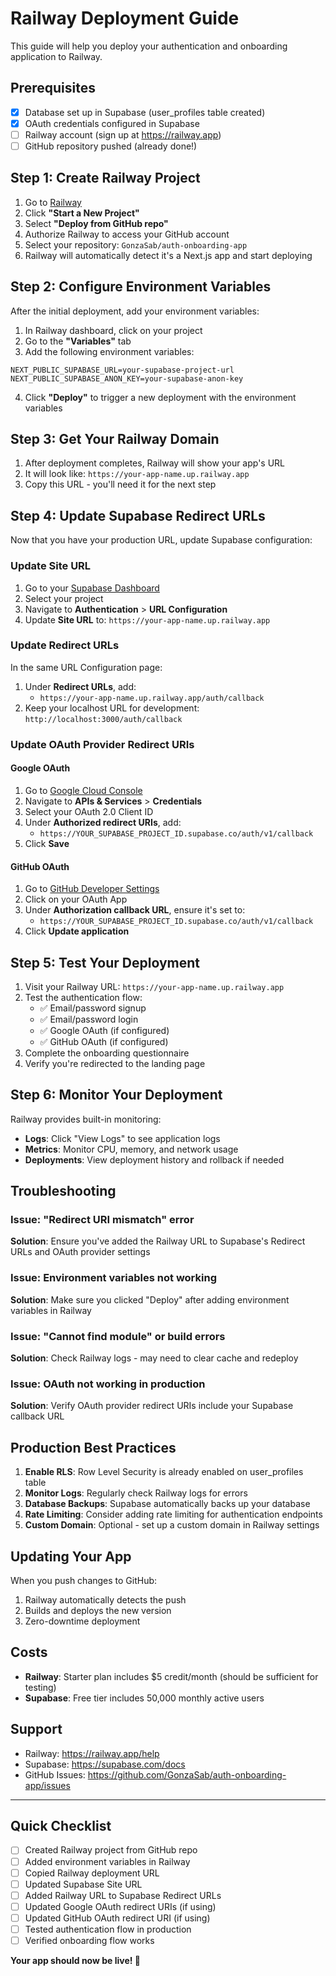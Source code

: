 # Railway Deployment Guide

This guide will help you deploy your authentication and onboarding application to Railway.

## Prerequisites

- [x] Database set up in Supabase (user_profiles table created)
- [x] OAuth credentials configured in Supabase
- [ ] Railway account (sign up at https://railway.app)
- [ ] GitHub repository pushed (already done!)

## Step 1: Create Railway Project

1. Go to [Railway](https://railway.app)
2. Click **"Start a New Project"**
3. Select **"Deploy from GitHub repo"**
4. Authorize Railway to access your GitHub account
5. Select your repository: `GonzaSab/auth-onboarding-app`
6. Railway will automatically detect it's a Next.js app and start deploying

## Step 2: Configure Environment Variables

After the initial deployment, add your environment variables:

1. In Railway dashboard, click on your project
2. Go to the **"Variables"** tab
3. Add the following environment variables:

```
NEXT_PUBLIC_SUPABASE_URL=your-supabase-project-url
NEXT_PUBLIC_SUPABASE_ANON_KEY=your-supabase-anon-key
```

4. Click **"Deploy"** to trigger a new deployment with the environment variables

## Step 3: Get Your Railway Domain

1. After deployment completes, Railway will show your app's URL
2. It will look like: `https://your-app-name.up.railway.app`
3. Copy this URL - you'll need it for the next step

## Step 4: Update Supabase Redirect URLs

Now that you have your production URL, update Supabase configuration:

### Update Site URL
1. Go to your [Supabase Dashboard](https://supabase.com/dashboard)
2. Select your project
3. Navigate to **Authentication** > **URL Configuration**
4. Update **Site URL** to: `https://your-app-name.up.railway.app`

### Update Redirect URLs
In the same URL Configuration page:
1. Under **Redirect URLs**, add:
   - `https://your-app-name.up.railway.app/auth/callback`
2. Keep your localhost URL for development: `http://localhost:3000/auth/callback`

### Update OAuth Provider Redirect URIs

#### Google OAuth
1. Go to [Google Cloud Console](https://console.cloud.google.com)
2. Navigate to **APIs & Services** > **Credentials**
3. Select your OAuth 2.0 Client ID
4. Under **Authorized redirect URIs**, add:
   - `https://YOUR_SUPABASE_PROJECT_ID.supabase.co/auth/v1/callback`
5. Click **Save**

#### GitHub OAuth
1. Go to [GitHub Developer Settings](https://github.com/settings/developers)
2. Click on your OAuth App
3. Under **Authorization callback URL**, ensure it's set to:
   - `https://YOUR_SUPABASE_PROJECT_ID.supabase.co/auth/v1/callback`
4. Click **Update application**

## Step 5: Test Your Deployment

1. Visit your Railway URL: `https://your-app-name.up.railway.app`
2. Test the authentication flow:
   - ✅ Email/password signup
   - ✅ Email/password login
   - ✅ Google OAuth (if configured)
   - ✅ GitHub OAuth (if configured)
3. Complete the onboarding questionnaire
4. Verify you're redirected to the landing page

## Step 6: Monitor Your Deployment

Railway provides built-in monitoring:
- **Logs**: Click "View Logs" to see application logs
- **Metrics**: Monitor CPU, memory, and network usage
- **Deployments**: View deployment history and rollback if needed

## Troubleshooting

### Issue: "Redirect URI mismatch" error
**Solution**: Ensure you've added the Railway URL to Supabase's Redirect URLs and OAuth provider settings

### Issue: Environment variables not working
**Solution**: Make sure you clicked "Deploy" after adding environment variables in Railway

### Issue: "Cannot find module" or build errors
**Solution**: Check Railway logs - may need to clear cache and redeploy

### Issue: OAuth not working in production
**Solution**: Verify OAuth provider redirect URIs include your Supabase callback URL

## Production Best Practices

1. **Enable RLS**: Row Level Security is already enabled on user_profiles table
2. **Monitor Logs**: Regularly check Railway logs for errors
3. **Database Backups**: Supabase automatically backs up your database
4. **Rate Limiting**: Consider adding rate limiting for authentication endpoints
5. **Custom Domain**: Optional - set up a custom domain in Railway settings

## Updating Your App

When you push changes to GitHub:
1. Railway automatically detects the push
2. Builds and deploys the new version
3. Zero-downtime deployment

## Costs

- **Railway**: Starter plan includes $5 credit/month (should be sufficient for testing)
- **Supabase**: Free tier includes 50,000 monthly active users

## Support

- Railway: https://railway.app/help
- Supabase: https://supabase.com/docs
- GitHub Issues: https://github.com/GonzaSab/auth-onboarding-app/issues

---

## Quick Checklist

- [ ] Created Railway project from GitHub repo
- [ ] Added environment variables in Railway
- [ ] Copied Railway deployment URL
- [ ] Updated Supabase Site URL
- [ ] Added Railway URL to Supabase Redirect URLs
- [ ] Updated Google OAuth redirect URIs (if using)
- [ ] Updated GitHub OAuth redirect URI (if using)
- [ ] Tested authentication flow in production
- [ ] Verified onboarding flow works

**Your app should now be live! 🎉**
